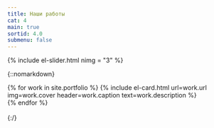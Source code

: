 ```yaml
---
title: Наши работы
cat: 4
main: true
sortid: 4.0
submenu: false
---
```


{% include el-slider.html  nimg = "3" %}

{::nomarkdown}
    <div class="uk-grid-match uk-grid-small uk-child-width-1-3 uk-padding" uk-grid>
        {% for work in site.portfolio %}
            {% include el-card.html url=work.url img=work.cover header=work.caption text=work.description %}            
        {% endfor %}            
    </div>        
{:/}